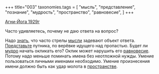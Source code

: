 +++
title="003"
taxonomies.tags = [
 "мысль",
 "представление",
 "познание",
 "мудрость",
 "пространство",
 "равновесие",
]
+++

[Агни-Йога 1929г](/agni/1929)

Часто удивляетесь, почему не даю ответа на вопрос?   

Надо [знать](/tags/познание), что часто стрелы [мысли](/tags/мысль) задевают объект ответа. [Представьте](/tags/представление) путника, по верёвке идущего над пропастью. Будет ли [мудро](/tags/мудрость) начать окликать его? Оклик может нарушить его [равновесие](/tags/равновесие). Потому надо меньше поминать имена без неотложной нужды. Умение пользоваться личными именами необходимо. Умение произнесения имени должно быть как удар молота в [пространстве](/tags/пространство).